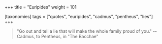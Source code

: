 +++
title = "Euripides"
weight = 101

[taxonomies]
tags = ["quotes", "euripides", "cadmus", "pentheus", "lies"]
+++

> "Go out and tell a lie that will make the whole family proud of you."
-- Cadmus, to Pentheus, in "The Bacchae"
